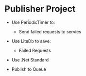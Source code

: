 ﻿# Publisher Project
* Use PeriodicTimer to:
	* Send failed requests to servies
* Use LiteDb to save:
	* Failed Requests
* Use .Net Standard


* Publish to Queue